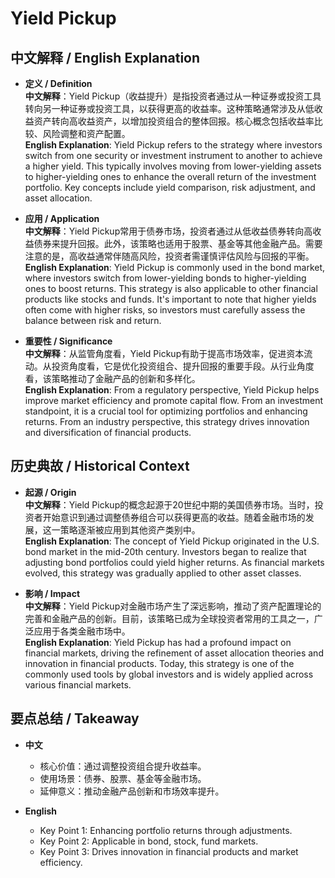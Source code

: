 # Yield Pickup

## 中文解释 / English Explanation

* **定义 / Definition**  
  **中文解释**：Yield Pickup（收益提升）是指投资者通过从一种证券或投资工具转向另一种证券或投资工具，以获得更高的收益率。这种策略通常涉及从低收益资产转向高收益资产，以增加投资组合的整体回报。核心概念包括收益率比较、风险调整和资产配置。  
  **English Explanation**: Yield Pickup refers to the strategy where investors switch from one security or investment instrument to another to achieve a higher yield. This typically involves moving from lower-yielding assets to higher-yielding ones to enhance the overall return of the investment portfolio. Key concepts include yield comparison, risk adjustment, and asset allocation.

* **应用 / Application**  
  **中文解释**：Yield Pickup常用于债券市场，投资者通过从低收益债券转向高收益债券来提升回报。此外，该策略也适用于股票、基金等其他金融产品。需要注意的是，高收益通常伴随高风险，投资者需谨慎评估风险与回报的平衡。  
  **English Explanation**: Yield Pickup is commonly used in the bond market, where investors switch from lower-yielding bonds to higher-yielding ones to boost returns. This strategy is also applicable to other financial products like stocks and funds. It's important to note that higher yields often come with higher risks, so investors must carefully assess the balance between risk and return.

* **重要性 / Significance**  
  **中文解释**：从监管角度看，Yield Pickup有助于提高市场效率，促进资本流动。从投资角度看，它是优化投资组合、提升回报的重要手段。从行业角度看，该策略推动了金融产品的创新和多样化。  
  **English Explanation**: From a regulatory perspective, Yield Pickup helps improve market efficiency and promote capital flow. From an investment standpoint, it is a crucial tool for optimizing portfolios and enhancing returns. From an industry perspective, this strategy drives innovation and diversification of financial products.

## 历史典故 / Historical Context

* **起源 / Origin**  
  **中文解释**：Yield Pickup的概念起源于20世纪中期的美国债券市场。当时，投资者开始意识到通过调整债券组合可以获得更高的收益。随着金融市场的发展，这一策略逐渐被应用到其他资产类别中。  
  **English Explanation**: The concept of Yield Pickup originated in the U.S. bond market in the mid-20th century. Investors began to realize that adjusting bond portfolios could yield higher returns. As financial markets evolved, this strategy was gradually applied to other asset classes.

* **影响 / Impact**  
  **中文解释**：Yield Pickup对金融市场产生了深远影响，推动了资产配置理论的完善和金融产品的创新。目前，该策略已成为全球投资者常用的工具之一，广泛应用于各类金融市场中。  
  **English Explanation**: Yield Pickup has had a profound impact on financial markets, driving the refinement of asset allocation theories and innovation in financial products. Today, this strategy is one of the commonly used tools by global investors and is widely applied across various financial markets.

## 要点总结 / Takeaway

* **中文**  
  - 核心价值：通过调整投资组合提升收益率。
  - 使用场景：债券、股票、基金等金融市场。
  - 延伸意义：推动金融产品创新和市场效率提升。

* **English**  
  - Key Point 1: Enhancing portfolio returns through adjustments.
  - Key Point 2: Applicable in bond, stock, fund markets.
  - Key Point 3: Drives innovation in financial products and market efficiency.